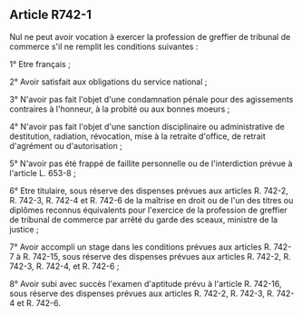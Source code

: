 Article R742-1
----
Nul ne peut avoir vocation à exercer la profession de greffier de tribunal de
commerce s'il ne remplit les conditions suivantes :

1° Etre français ;

2° Avoir satisfait aux obligations du service national ;

3° N'avoir pas fait l'objet d'une condamnation pénale pour des agissements
contraires à l'honneur, à la probité ou aux bonnes moeurs ;

4° N'avoir pas fait l'objet d'une sanction disciplinaire ou administrative de
destitution, radiation, révocation, mise à la retraite d'office, de retrait
d'agrément ou d'autorisation ;

5° N'avoir pas été frappé de faillite personnelle ou de l'interdiction prévue à
l'article L. 653-8 ;

6° Etre titulaire, sous réserve des dispenses prévues aux articles R. 742-2, R.
742-3, R. 742-4 et R. 742-6 de la maîtrise en droit ou de l'un des titres ou
diplômes reconnus équivalents pour l'exercice de la profession de greffier de
tribunal de commerce par arrêté du garde des sceaux, ministre de la justice ;

7° Avoir accompli un stage dans les conditions prévues aux articles R. 742-7 à
R. 742-15, sous réserve des dispenses prévues aux articles R. 742-2, R. 742-3,
R. 742-4, et R. 742-6 ;

8° Avoir subi avec succès l'examen d'aptitude prévu à l'article R. 742-16, sous
réserve des dispenses prévues aux articles R. 742-2, R. 742-3, R. 742-4 et R.
742-6.
